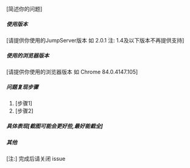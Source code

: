 [简述你的问题]


##### 使用版本
[请提供你使用的JumpServer版本 如 2.0.1 注: 1.4及以下版本不再提供支持]

##### 使用的浏览器版本
[请提供你使用的浏览器版本 如 Chrome 84.0.4147.105]

##### 问题复现步骤
1. [步骤1]
2. [步骤2]

##### 具体表现[截图可能会更好些,最好能截全]


##### 其他


[注:] 完成后请关闭 issue
